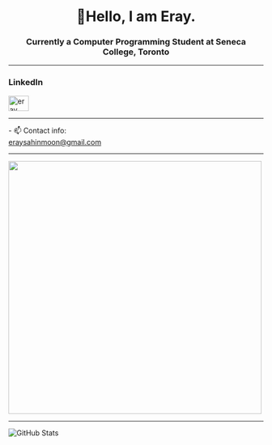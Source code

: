 <h1 align="center">👾Hello, I am Eray.</h1>
<h3 align="center">Currently a Computer Programming Student at Seneca College, Toronto</h3>
<hr>
<h3 align="left">LinkedIn</h3>
<a href="https://linkedin.com/in/eraysahin06" target="blank"><img src="https://raw.githubusercontent.com/rahuldkjain/github-profile-readme-generator/master/src/images/icons/Social/linked-in-alt.svg" alt="eray sahin" height="30" width="40" /></a><br/>
<hr>
- 📫 Contact info:<br> <a href="mailto:eraysahinmoon@gmail.com">eraysahinmoon@gmail.com</a>
<hr>
<img src="https://holopin.me/@eraysahin06" width="500px"/>
<hr>

![GitHub Stats](https://github-readme-stats.vercel.app/api?username=eraysahin06&hide=stars,contribs,issues&theme=tokyonight&show_icons=true&count_private=true)
